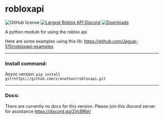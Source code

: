 # robloxapi

![GitHub license](https://img.shields.io/badge/license-MIT-blue.svg)
[![Largest Roblox API Discord](https://img.shields.io/discord/332692436478590986.svg?style=popout)](https://discord.gg/ZVcBRbV)
[![Downloads](http://pepy.tech/badge/robloxapi)](http://pepy.tech/project/robloxapi)

A python module for using the roblox api

Here are some examples using this lib: https://github.com/Jaguar-515/robloxapi-examples

***

### Install command:
Async version: `pip install git+https://github.com/iranathan/robloxapi.git`

***

### Docs:

There are currently no docs for this version. Please join this discord server for assistance https://discord.gg/ZVcBRbV



